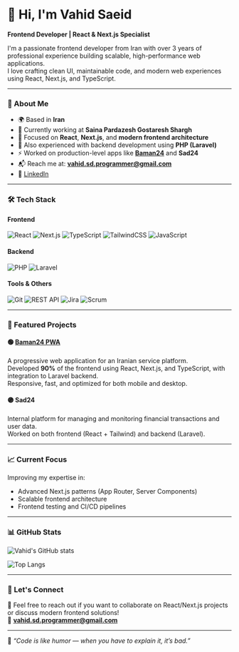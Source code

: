 # 👋 Hi, I'm Vahid Saeid

**Frontend Developer | React & Next.js Specialist**

I'm a passionate frontend developer from Iran with over 3 years of professional experience building scalable, high-performance web applications.  
I love crafting clean UI, maintainable code, and modern web experiences using React, Next.js, and TypeScript.

---

### 💼 About Me

- 🌍 Based in **Iran**  
- 💼 Currently working at **Saina Pardazesh Gostaresh Shargh**  
- 🧠 Focused on **React**, **Next.js**, and **modern frontend architecture**  
- 🧩 Also experienced with backend development using **PHP (Laravel)**  
- ⚡ Worked on production-level apps like [**Baman24**](https://baman24.ir/pwa/) and **Sad24**  
- 📬 Reach me at: **vahid.sd.programmer@gmail.com**  
- 🔗 [LinkedIn](https://www.linkedin.com/in/vahid-saeid/)

---

### 🛠️ Tech Stack

#### Frontend
![React](https://img.shields.io/badge/-React-61DAFB?logo=react&logoColor=black)
![Next.js](https://img.shields.io/badge/-Next.js-000000?logo=nextdotjs)
![TypeScript](https://img.shields.io/badge/-TypeScript-3178C6?logo=typescript&logoColor=white)
![TailwindCSS](https://img.shields.io/badge/-TailwindCSS-06B6D4?logo=tailwindcss&logoColor=white)
![JavaScript](https://img.shields.io/badge/-JavaScript-F7DF1E?logo=javascript&logoColor=black)

#### Backend
![PHP](https://img.shields.io/badge/-PHP-777BB4?logo=php&logoColor=white)
![Laravel](https://img.shields.io/badge/-Laravel-FF2D20?logo=laravel&logoColor=white)

#### Tools & Others
![Git](https://img.shields.io/badge/-Git-F05032?logo=git&logoColor=white)
![REST API](https://img.shields.io/badge/-REST%20API-02569B?logo=api&logoColor=white)
![Jira](https://img.shields.io/badge/-Jira-0052CC?logo=jira&logoColor=white)
![Scrum](https://img.shields.io/badge/-Scrum-2496ED?logo=scrumalliance&logoColor=white)

---

### 🚀 Featured Projects

#### 🟢 [Baman24 PWA](https://baman24.ir/pwa/)
A progressive web application for an Iranian service platform.  
Developed **90%** of the frontend using React, Next.js, and TypeScript, with integration to Laravel backend.  
Responsive, fast, and optimized for both mobile and desktop.

#### 🟣 Sad24
Internal platform for managing and monitoring financial transactions and user data.  
Worked on both frontend (React + Tailwind) and backend (Laravel).

---

### 📈 Current Focus
Improving my expertise in:
- Advanced Next.js patterns (App Router, Server Components)
- Scalable frontend architecture
- Frontend testing and CI/CD pipelines

---

### 📊 GitHub Stats
![Vahid's GitHub stats](https://github-readme-stats.vercel.app/api?username=vahid-saeid&show_icons=true&theme=tokyonight)

![Top Langs](https://github-readme-stats.vercel.app/api/top-langs/?username=vahid-saeid&layout=compact&theme=tokyonight)

---

### 🤝 Let's Connect
💬 Feel free to reach out if you want to collaborate on React/Next.js projects or discuss modern frontend solutions!  
📧 **vahid.sd.programmer@gmail.com**

---
🧠 *“Code is like humor — when you have to explain it, it’s bad.”*
